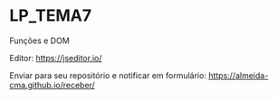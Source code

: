# LP_TEMA7
Funções e DOM

Editor: https://jseditor.io/

Enviar para seu repositório e notificar em formulário: https://almeida-cma.github.io/receber/

